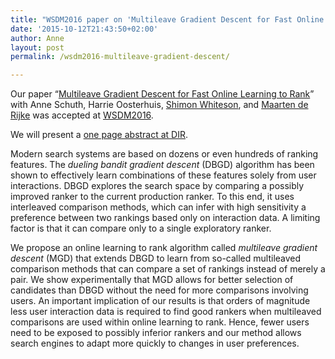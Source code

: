 ```yaml
---
title: "WSDM2016 paper on 'Multileave Gradient Descent for Fast Online Learning to Rank' accepted"
date: '2015-10-12T21:43:50+02:00'
author: Anne
layout: post
permalink: /wsdm2016-multileave-gradient-descent/

---
```


Our paper “[Multileave Gradient Descent for Fast Online Learning to Rank](/assets/wsdm2016-multileave-gradient-descent.pdf)” with Anne Schuth, Harrie Oosterhuis, [Shimon Whiteson](https://www.cs.ox.ac.uk/people/shimon.whiteson/), and [Maarten de Rijke](https://staff.fnwi.uva.nl/m.derijke/) was accepted at [WSDM2016](http://www.wsdm-conference.org/2016/).

We will present a [one page abstract at DIR](/assets/dir2015-multileave-gradient-descent.pdf).  
  
Modern search systems are based on dozens or even hundreds of ranking features. The *dueling bandit gradient descent* (DBGD) algorithm has been shown to effectively learn combinations of these features solely from user interactions. DBGD explores the search space by comparing a possibly improved ranker to the current production ranker. To this end, it uses interleaved comparison methods, which can infer with high sensitivity a preference between two rankings based only on interaction data. A limiting factor is that it can compare only to a single exploratory ranker.

We propose an online learning to rank algorithm called *multileave gradient descent* (MGD) that extends DBGD to learn from so-called multileaved comparison methods that can compare a set of rankings instead of merely a pair. We show experimentally that MGD allows for better selection of candidates than DBGD without the need for more comparisons involving users. An important implication of our results is that orders of magnitude less user interaction data is required to find good rankers when multileaved comparisons are used within online learning to rank. Hence, fewer users need to be exposed to possibly inferior rankers and our method allows search engines to adapt more quickly to changes in user preferences.